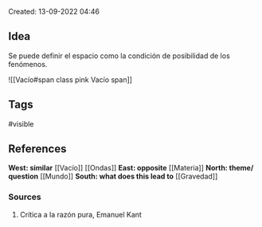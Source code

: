 
Created: 13-09-2022 04:46

## <span class="pink"> **Idea** </span>
Se puede definir el espacio como la condición de posibilidad de los fenómenos.


![[Vacío#span class pink Vacío span]]



## <span class="orange"> **Tags**</span>
<span class="tag"> #visible</span> 

## <span class="green"> **References**</span>
<span class="blue"> **West: similar** </span>
[[Vacío]]
[[Ondas]]
<span class="blue"> **East: opposite** </span>
[[Materia]]
<span class="blue"> **North: theme/ question** </span>
[[Mundo]]
<span class="blue"> **South: what does this lead to** </span>
[[Gravedad]]
### <span class="purple"> **Sources**</span>
1. Crítica a la razón pura, Emanuel Kant